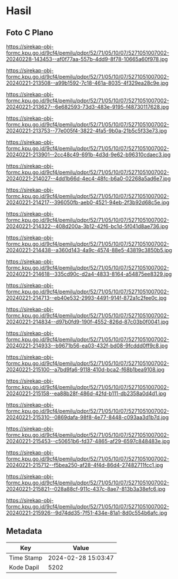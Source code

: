 # Hasil

## Foto C Plano

https://sirekap-obj-formc.kpu.go.id/9cf4/pemilu/pdpr/52/71/05/10/07/5271051007002-20240228-143453--af0f77aa-557b-4dd9-8f78-10665a60f978.jpg

https://sirekap-obj-formc.kpu.go.id/9cf4/pemilu/pdpr/52/71/05/10/07/5271051007002-20240221-213508--a99b1592-7c18-461a-8035-4f329ea28c9e.jpg

https://sirekap-obj-formc.kpu.go.id/9cf4/pemilu/pdpr/52/71/05/10/07/5271051007002-20240221-213627--6e682593-73d3-483e-9195-f48730117628.jpg

https://sirekap-obj-formc.kpu.go.id/9cf4/pemilu/pdpr/52/71/05/10/07/5271051007002-20240221-213753--77e005f4-3822-4fa5-9b0a-21b5c5f33e73.jpg

https://sirekap-obj-formc.kpu.go.id/9cf4/pemilu/pdpr/52/71/05/10/07/5271051007002-20240221-213901--2cc48c49-691b-4d3d-9e62-b96310cdaec3.jpg

https://sirekap-obj-formc.kpu.go.id/9cf4/pemilu/pdpr/52/71/05/10/07/5271051007002-20240221-214027--4dd1b66d-4ec4-48fc-b6a0-02268a5ad6e7.jpg

https://sirekap-obj-formc.kpu.go.id/9cf4/pemilu/pdpr/52/71/05/10/07/5271051007002-20240221-214217--396050fb-aeb0-4521-94eb-2f3b92d68c5e.jpg

https://sirekap-obj-formc.kpu.go.id/9cf4/pemilu/pdpr/52/71/05/10/07/5271051007002-20240221-214322--408d200a-3b12-42f6-bc1d-5f041d8ae736.jpg

https://sirekap-obj-formc.kpu.go.id/9cf4/pemilu/pdpr/52/71/05/10/07/5271051007002-20240221-214438--a360d143-4a9c-4574-88e5-43819c3850b5.jpg

https://sirekap-obj-formc.kpu.go.id/9cf4/pemilu/pdpr/52/71/05/10/07/5271051007002-20240221-214618--335cd90c-d2a4-4833-8164-a54875ee8329.jpg

https://sirekap-obj-formc.kpu.go.id/9cf4/pemilu/pdpr/52/71/05/10/07/5271051007002-20240221-214713--eb40e532-2993-4491-914f-872a1c2fee0c.jpg

https://sirekap-obj-formc.kpu.go.id/9cf4/pemilu/pdpr/52/71/05/10/07/5271051007002-20240221-214834--d97b0fd9-190f-4552-826d-87c03b0f0041.jpg

https://sirekap-obj-formc.kpu.go.id/9cf4/pemilu/pdpr/52/71/05/10/07/5271051007002-20240221-214933--b9671b56-ea03-432f-bd08-9fcddd0ff9c8.jpg

https://sirekap-obj-formc.kpu.go.id/9cf4/pemilu/pdpr/52/71/05/10/07/5271051007002-20240221-215100--a7bd9fa6-9118-410d-bca2-f68b1bea9108.jpg

https://sirekap-obj-formc.kpu.go.id/9cf4/pemilu/pdpr/52/71/05/10/07/5271051007002-20240221-215158--ea88b28f-486d-42fd-b111-db2358a0d4d1.jpg

https://sirekap-obj-formc.kpu.go.id/9cf4/pemilu/pdpr/52/71/05/10/07/5271051007002-20240221-215310--0869dafa-98f8-4e77-8448-c093aa3d1b7d.jpg

https://sirekap-obj-formc.kpu.go.id/9cf4/pemilu/pdpr/52/71/05/10/07/5271051007002-20240221-215453--c50651b6-fd37-4865-af29-6597c848483e.jpg

https://sirekap-obj-formc.kpu.go.id/9cf4/pemilu/pdpr/52/71/05/10/07/5271051007002-20240221-215712--f5bea250-af28-4f4d-86d4-27482711fcc1.jpg

https://sirekap-obj-formc.kpu.go.id/9cf4/pemilu/pdpr/52/71/05/10/07/5271051007002-20240221-215821--028a88cf-911c-437c-8ae7-813b3a38efc6.jpg

https://sirekap-obj-formc.kpu.go.id/9cf4/pemilu/pdpr/52/71/05/10/07/5271051007002-20240221-215926--9d74dd35-7f51-434e-81a1-8d0c554b6afc.jpg


## Metadata

| Key        | Value               |
| ---------- | ------------------- |
| Time Stamp | 2024-02-28 15:03:47 |
| Kode Dapil | 5202                |



